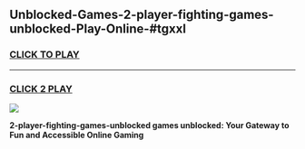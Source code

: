 
## Unblocked-Games-2-player-fighting-games-unblocked-Play-Online-#tgxxl
<h3>
<a href="https://premium.freeplayer.one?title=2-player-fighting-games-unblocked&ref=27F">CLICK TO PLAY</a></h3>
<hr>

<h3>
<a href="https://premium.freeplayer.one?title=2-player-fighting-games-unblocked&ref=27F">CLICK 2 PLAY</a>
  
</h3>

<a href="https://premium.freeplayer.one?title=2-player-fighting-games-unblocked&ref=27F"><img src="https://clearcache.store/games.png"></a>


**2-player-fighting-games-unblocked games unblocked: Your Gateway to Fun and Accessible Online Gaming**
